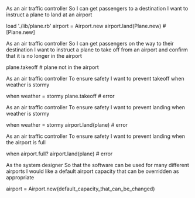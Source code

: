 As an air traffic controller
So I can get passengers to a destination
I want to instruct a plane to land at an airport

  load './lib/plane.rb'
  airport = Airport.new
  airport.land(Plane.new) # [Plane.new]

As an air traffic controller
So I can get passengers on the way to their destination
I want to instruct a plane to take off from an airport and confirm that it is no longer in the airport

  plane.takeoff # plane not in the airport

As an air traffic controller
To ensure safety
I want to prevent takeoff when weather is stormy

  when weather = stormy
  plane.takeoff # error

As an air traffic controller
To ensure safety
I want to prevent landing when weather is stormy

  when weather = stormy
  airport.land(plane) # error

As an air traffic controller
To ensure safety
I want to prevent landing when the airport is full

  when airport.full?
  airport.land(plane) # error

As the system designer
So that the software can be used for many different airports
I would like a default airport capacity that can be overridden as appropriate

  airport = Airport.new(default_capacity_that_can_be_changed)
